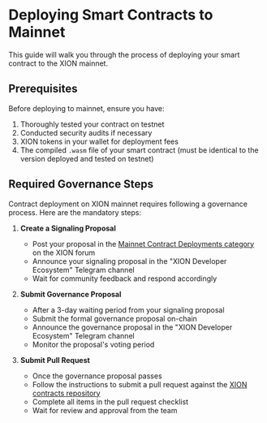 # Deploying Smart Contracts to Mainnet

This guide will walk you through the process of deploying your smart contract to the XION mainnet.

## Prerequisites

Before deploying to mainnet, ensure you have:

1. Thoroughly tested your contract on testnet
2. Conducted security audits if necessary
3. XION tokens in your wallet for deployment fees
4. The compiled `.wasm` file of your smart contract (must be identical to the version deployed and tested on testnet)

## Required Governance Steps

Contract deployment on XION mainnet requires following a governance process. Here are the mandatory steps:

1. **Create a Signaling Proposal**
   - Post your proposal in the [Mainnet Contract Deployments category](https://discourse.xion.burnt.com/c/govpros/mainnet-contract-deployments/6) on the XION forum
   - Announce your signaling proposal in the "XION Developer Ecosystem" Telegram channel
   - Wait for community feedback and respond accordingly

2. **Submit Governance Proposal**
   - After a 3-day waiting period from your signaling proposal
   - Submit the formal governance proposal on-chain
   - Announce the governance proposal in the "XION Developer Ecosystem" Telegram channel
   - Monitor the proposal's voting period

3. **Submit Pull Request**
   - Once the governance proposal passes
   - Follow the instructions to submit a pull request against the [XION contracts repository](https://github.com/burnt-labs/contracts)
   - Complete all items in the pull request checklist
   - Wait for review and approval from the team
